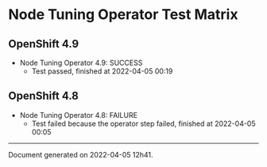 
Node Tuning Operator Test Matrix
================================

OpenShift 4.9
-------------



* Node Tuning Operator 4.9: SUCCESS
  - Test passed, finished at 2022-04-05 00:19

OpenShift 4.8
-------------



* Node Tuning Operator 4.8: FAILURE
  - Test failed because the operator step failed, finished at 2022-04-05 00:05

---
Document generated on 2022-04-05 12h41.
